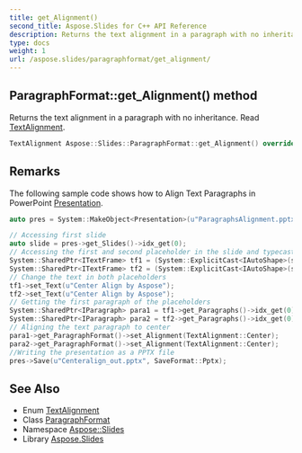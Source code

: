```yaml
---
title: get_Alignment()
second_title: Aspose.Slides for C++ API Reference
description: Returns the text alignment in a paragraph with no inheritance. Read TextAlignment.
type: docs
weight: 1
url: /aspose.slides/paragraphformat/get_alignment/
---
```

## ParagraphFormat::get_Alignment() method


Returns the text alignment in a paragraph with no inheritance. Read [TextAlignment](../../textalignment/).

```cpp
TextAlignment Aspose::Slides::ParagraphFormat::get_Alignment() override
```

## Remarks


The following sample code shows how to Align Text Paragraphs in PowerPoint [Presentation](../../presentation/). 
```cpp
auto pres = System::MakeObject<Presentation>(u"ParagraphsAlignment.pptx");

// Accessing first slide
auto slide = pres->get_Slides()->idx_get(0);
// Accessing the first and second placeholder in the slide and typecasting it as AutoShape
System::SharedPtr<ITextFrame> tf1 = (System::ExplicitCast<IAutoShape>(slide->get_Shapes()->idx_get(0)))->get_TextFrame();
System::SharedPtr<ITextFrame> tf2 = (System::ExplicitCast<IAutoShape>(slide->get_Shapes()->idx_get(1)))->get_TextFrame();
// Change the text in both placeholders
tf1->set_Text(u"Center Align by Aspose");
tf2->set_Text(u"Center Align by Aspose");
// Getting the first paragraph of the placeholders
System::SharedPtr<IParagraph> para1 = tf1->get_Paragraphs()->idx_get(0);
System::SharedPtr<IParagraph> para2 = tf2->get_Paragraphs()->idx_get(0);
// Aligning the text paragraph to center
para1->get_ParagraphFormat()->set_Alignment(TextAlignment::Center);
para2->get_ParagraphFormat()->set_Alignment(TextAlignment::Center);
//Writing the presentation as a PPTX file
pres->Save(u"Centeralign_out.pptx", SaveFormat::Pptx);
```

## See Also

* Enum [TextAlignment](../../textalignment/)
* Class [ParagraphFormat](../)
* Namespace [Aspose::Slides](../../)
* Library [Aspose.Slides](../../../)